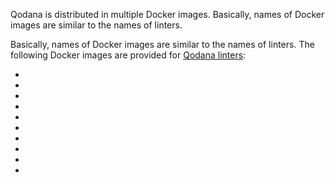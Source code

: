 [//]: # (title: Qodana Docker images)

<link-summary>Qodana is distributed in multiple Docker images. Basically, names of Docker images are similar to the 
names of linters.</link-summary>

Basically, names of Docker images are similar to the names of linters. The following Docker images are provided 
for [Qodana linters](linters.md):

- [](qodana-jvm-docker-readme.topic)
- [](qodana-jvm-community-docker-readme.topic)
- [](qodana-jvm-android-docker-readme.topic)
- [](qodana-php-docker-readme.topic)
- [](qodana-python-docker-readme.topic)
- [](qodana-python-community-docker-readme.topic)
- [](qodana-js-docker-readme.topic)
- [](qodana-go-docker-readme.topic)
- [](qodana-dotnet-docker-readme.topic)
- [](qodana-cdnet-docker-readme.topic)
